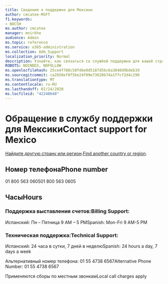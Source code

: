 ```yaml
---
title: Сведения о поддержке для Мексики
author: cmcatee-MSFT
f1.keywords:
- NOCSH
ms.author: cmcatee
manager: mnirkhe
audience: Admin
ms.topic: reference
ms.service: o365-administration
ms.collection: Adm_Support
localization_priority: Normal
description: Узнайте, как связаться со службой поддержки для вашей страны или региона.
ROBOTS: NOINDEX, NOFOLLOW
ms.openlocfilehash: 25ce4f788c50fd6e0d5187d5bc6a3848d9bdeb3d
ms.sourcegitcommit: ca2b58ef8f5be24f09e73620b74a1ffcf2d4c290
ms.translationtype: MT
ms.contentlocale: ru-RU
ms.lasthandoff: 02/24/2020
ms.locfileid: "42248648"
---
```

# <a name="contact-support-for-mexico"></a><span data-ttu-id="a9ef4-103">Обращение в службу поддержки для Мексики</span><span class="sxs-lookup"><span data-stu-id="a9ef4-103">Contact support for Mexico</span></span>

<span data-ttu-id="a9ef4-104">[Найдите другую страну или регион](../contact-support-for-business-products.md).</span><span class="sxs-lookup"><span data-stu-id="a9ef4-104">[Find another country or region](../contact-support-for-business-products.md).</span></span>

## <a name="phone-number"></a><span data-ttu-id="a9ef4-105">Номер телефона</span><span class="sxs-lookup"><span data-stu-id="a9ef4-105">Phone number</span></span>
<span data-ttu-id="a9ef4-106">01 800 563 0605</span><span class="sxs-lookup"><span data-stu-id="a9ef4-106">01 800 563 0605</span></span>

## <a name="hours"></a><span data-ttu-id="a9ef4-107">Часы</span><span class="sxs-lookup"><span data-stu-id="a9ef4-107">Hours</span></span>
### <a name="billing-support"></a><span data-ttu-id="a9ef4-108">Поддержка выставления счетов:</span><span class="sxs-lookup"><span data-stu-id="a9ef4-108">Billing Support:</span></span>

<span data-ttu-id="a9ef4-109">Испанский: Пн – Пятница 9 AM – 5 PM</span><span class="sxs-lookup"><span data-stu-id="a9ef4-109">Spanish: Mon-Fri 9 AM-5 PM</span></span>

### <a name="technical-support"></a><span data-ttu-id="a9ef4-110">Техническая поддержка:</span><span class="sxs-lookup"><span data-stu-id="a9ef4-110">Technical Support:</span></span>

<span data-ttu-id="a9ef4-111">Испанский: 24 часа в сутки, 7 дней в неделю</span><span class="sxs-lookup"><span data-stu-id="a9ef4-111">Spanish: 24 hours a day, 7 days a week</span></span>

<span data-ttu-id="a9ef4-112">Альтернативный номер телефона: 01 55 4738 6567</span><span class="sxs-lookup"><span data-stu-id="a9ef4-112">Alternative Phone Number: 01 55 4738 6567</span></span>

<span data-ttu-id="a9ef4-113">Применяются сборы по местным звонкам</span><span class="sxs-lookup"><span data-stu-id="a9ef4-113">Local call charges apply</span></span>